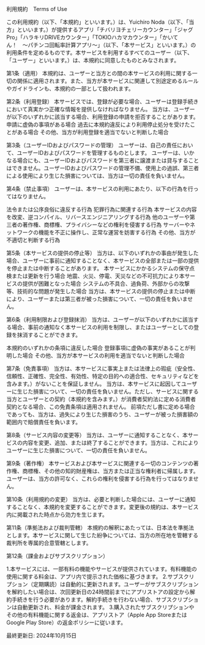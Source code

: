 利用規約　Terms of Use

この利用規約（以下、「本規約」といいます。）は、Yuichiro Noda（以下、「当方」といいます。）が提供するアプリ「チバリヨチェリーカウンター」「ジャグPro」「ハラキリDRIVEカウンター」「TOKIOハカマカウンター」「かいてん！　〜パチンコ回転率計算アプリ〜」（以下、「本サービス」といいます。）の利用条件を定めるものです。本サービスを利用するすべてのユーザー（以下、「ユーザー」といいます。）は、本規約に同意したものとみなされます。

第1条（適用）
本規約は、ユーザーと当方との間の本サービスの利用に関する一切の関係に適用されます。また、当方が本サービスに関連して別途定めるルールやガイドラインも、本規約の一部として扱われます。

第2条（利用登録）
本サービスでは、登録が必要な場合、ユーザーは登録手続きにおいて真実かつ正確な情報を提供しなければなりません。
当方は、ユーザーが以下のいずれかに該当する場合、利用登録の申請を拒否することがあります。
申請に虚偽の事項がある場合
過去に本規約違反により利用停止処分を受けたことがある場合
その他、当方が利用登録を適当でないと判断した場合

第3条（ユーザーIDおよびパスワードの管理）
ユーザーは、自己の責任において、ユーザーIDおよびパスワードを管理するものとします。
ユーザーは、いかなる場合にも、ユーザーIDおよびパスワードを第三者に譲渡または貸与することはできません。ユーザーIDおよびパスワードの管理不備、使用上の過誤、第三者による使用により生じた損害については、当方は一切の責任を負いません。

第4条（禁止事項）
ユーザーは、本サービスの利用にあたり、以下の行為を行ってはなりません。

法令または公序良俗に違反する行為
犯罪行為に関連する行為
本サービスの内容を改変、逆コンパイル、リバースエンジニアリングする行為
他のユーザーや第三者の著作権、商標権、プライバシーなどの権利を侵害する行為
サーバーやネットワークの機能を不正に操作し、正常な運営を妨害する行為
その他、当方が不適切と判断する行為

第5条（本サービスの提供の停止等）
当方は、以下のいずれかの事由が発生した場合、ユーザーに事前に通知することなく、本サービスの全部または一部の提供を停止または中断することがあります。
本サービスにかかるシステムの保守点検または更新を行う場合
地震、火災、停電、天災などの不可抗力により本サービスの提供が困難となった場合
システムの不具合、過負荷、外部からの攻撃等、技術的な問題が発生した場合
当方は、本サービスの提供の停止または中断により、ユーザーまたは第三者が被った損害について、一切の責任を負いません。

第6条（利用制限および登録抹消）
当方は、ユーザーが以下のいずれかに該当する場合、事前の通知なく本サービスの利用を制限し、またはユーザーとしての登録を抹消することができます。

本規約のいずれかの条項に違反した場合
登録事項に虚偽の事実があることが判明した場合
その他、当方が本サービスの利用を適当でないと判断した場合

第7条（免責事項）
当方は、本サービスに事実上または法律上の瑕疵（安全性、信頼性、正確性、完全性、有効性、特定の目的への適合性、セキュリティなどを含みます。）がないことを保証しません。
当方は、本サービスに起因してユーザーに生じた損害について、一切の責任を負いません。ただし、サービスに関する当方とユーザーとの契約（本規約を含みます。）が消費者契約法に定める消費者契約となる場合、この免責条項は適用されません。
前項ただし書に定める場合であっても、当方は、過失により生じた損害のうち、ユーザーが被った損害額の範囲内で賠償責任を負います。

第8条（サービス内容の変更等）
当方は、ユーザーに通知することなく、本サービスの内容を変更、追加、または終了することができます。当方は、これによりユーザーに生じた損害について、一切の責任を負いません。

第9条（著作権）
本サービスおよび本サービスに関連する一切のコンテンツの著作権、商標権、その他の知的財産権は、当方または正当な権利者に帰属します。ユーザーは、当方の許可なく、これらの権利を侵害する行為を行ってはなりません。

第10条（利用規約の変更）
当方は、必要と判断した場合には、ユーザーに通知することなく、本規約を変更することができます。変更後の規約は、本サービス内に掲載された時点から効力を生じます。

第11条（準拠法および裁判管轄）
本規約の解釈にあたっては、日本法を準拠法とします。本サービスに関して生じた紛争については、当方の所在地を管轄する裁判所を専属的合意管轄とします。

第12条（課金およびサブスクリプション）

1.本サービスには、一部有料の機能やサービスが提供されています。有料機能の使用に関する料金は、アプリ内で提示された価格に基づきます。
2.サブスクリプション（定期購読）は自動的に更新されます。ユーザーがサブスクリプションを解約したい場合は、次回更新日の24時間前までにアプリストアの設定から解約手続きを行う必要があります。解約手続きを行わない場合、サブスクリプションは自動更新され、料金が課金されます。
3.購入されたサブスクリプションやその他の有料機能に関する返金は、アプリストア（Apple App StoreまたはGoogle Play Store）の返金ポリシーに従います。


最終更新日: 2024年10月15日
